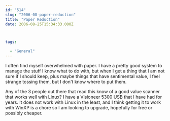 ```yaml
---
id: "514"
slug: "2006-08-paper-reduction"
title: "Paper Reduction"
date: 2006-08-25T15:34:33.000Z



tags:

  - "General"
---
```

<div class="sqs-html-content">
  <p>I often find myself overwhelmed with paper.  I have a pretty good system to manage the stuff I know what to do with, but when I get a thing that I am not sure if I should keep, plus maybe things that have sentimental value, I feel strange tossing them, but I don't know where to put them.</p>
<p>Any of the 3 people out there that read this know of a good value scanner that works well with Linux?  I have a Visioneer 5300 USB that I have had for years.  It does not work with Linux in the least, and I think getting it to work with WinXP is a chore so I am looking to upgrade, hopefully for free or possibly cheaper.</p>
</div>
